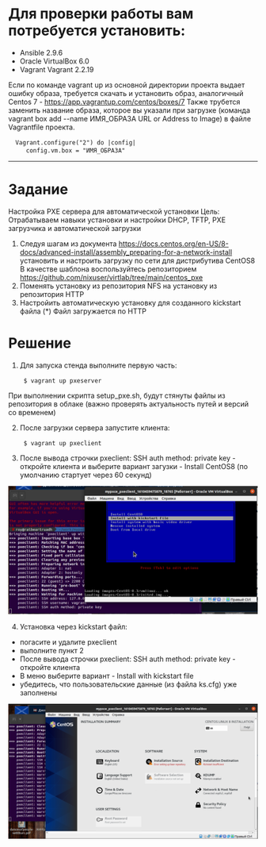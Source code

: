 # Для проверки работы вам потребуется установить:
- Ansible 2.9.6
- Oracle VirtualBox 6.0
- Vagrant Vagrant 2.2.19

Если по команде vagrant up из основной директории проекта выдает ошибку образа, требуется скачать и установить образ, аналогичный Centos 7 -  https://app.vagrantup.com/centos/boxes/7
Также трубется заменить название образа, которое вы указали при загрузке (команда vagrant box add --name ИМЯ_ОБРАЗА URL or Address to Image) в файле Vagrantfile проекта.

      Vagrant.configure("2") do |config|
         config.vm.box = "ИМЯ_ОБРАЗА"

------------------------------------------------------------

# Задание

Настройка PXE сервера для автоматической установки
Цель: Отрабатываем навыки установки и настройки DHCP, TFTP, PXE загрузчика и автоматической загрузки
1. Следуя шагам из документа https://docs.centos.org/en-US/8-docs/advanced-install/assembly_preparing-for-a-network-install установить и настроить загрузку по сети для дистрибутива CentOS8
В качестве шаблона воспользуйтесь репозиторием https://github.com/nixuser/virtlab/tree/main/centos_pxe
2. Поменять установку из репозитория NFS на установку из репозитория HTTP
3. Настройить автоматическую установку для созданного kickstart файла (*) Файл загружается по HTTP

# Решение

1. Для запуска стенда выполните первую часть:

        $ vagrant up pxeserver

При выполнении скрипта setup_pxe.sh, будут стянуты файлы из репозитория в облаке (важно проверять актуальность путей и версий со временем)

2. После загрузки сервера запустите клиента:

        $ vagrant up pxeclient

3. После вывода строчки pxeclient: SSH auth method: private key - откройте клиента и выберите вариант загузки - Install CentOS8 (по умолчанию стартует через 60 секунд)

![Отработка скрипта](pic1.png)

4. Установка через kickstart файл:
- погасите и удалите pxeclient
- выполните пункт 2
- После вывода строчки pxeclient: SSH auth method: private key - откройте клиента
- В меню выберите вариант - Install with kickstart file
- убедитесь, что пользовательские данные (из файла ks.cfg) уже заполнены

![Отработка скрипта](pic2.png)







